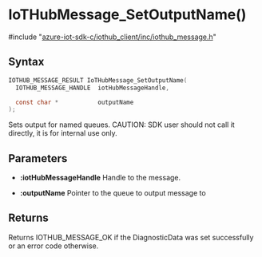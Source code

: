 # IoTHubMessage_SetOutputName()

\#include "[azure-iot-sdk-c/iothub_client/inc/iothub_message.h](../iot-c-ref-iothub-message-h.md)"  

## Syntax

```C
IOTHUB_MESSAGE_RESULT IoTHubMessage_SetOutputName(
  IOTHUB_MESSAGE_HANDLE  iotHubMessageHandle,

  const char *           outputName
);
```

Sets output for named queues. CAUTION: SDK user should not call it directly, it is for internal use only.

## Parameters
* **:iotHubMessageHandle** Handle to the message. 

* **:outputName** Pointer to the queue to output message to

## Returns
Returns IOTHUB_MESSAGE_OK if the DiagnosticData was set successfully or an error code otherwise.

